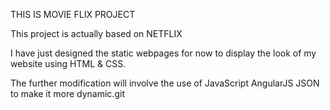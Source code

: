 
THIS IS MOVIE FLIX PROJECT

This project is actually based on NETFLIX

I have just designed the  static webpages for now to display the look of my website using HTML & CSS.

The further modification will involve the use of JavaScript AngularJS JSON to make it more dynamic.git